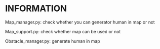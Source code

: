 # INFORMATION #

Map_manager.py:	check whether you can generator human in map or not

Map_support.py: 	check whether map can be used or not 

Obstacle_manager.py:	generate human in map

